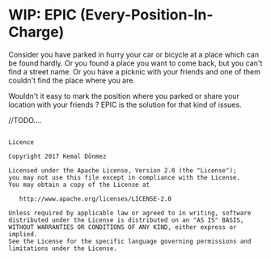 # WIP: EPIC (Every-Position-In-Charge)

Consider you have parked in hurry your car or bicycle  at a place which can be found hardly.
Or you found a place you want to come back, but you can't find a street name. 
Or you have a picknic with your friends and one of them couldn't find the place where you are.

Wouldn't it easy to mark the position where you parked or share your location with your friends ?
EPIC is the solution for that kind of issues.

//TODO....


<pre><code>
Licence

Copyright 2017 Kemal Dönmez

Licensed under the Apache License, Version 2.0 (the "License");
you may not use this file except in compliance with the License.
You may obtain a copy of the License at

   http://www.apache.org/licenses/LICENSE-2.0

Unless required by applicable law or agreed to in writing, software
distributed under the License is distributed on an "AS IS" BASIS,
WITHOUT WARRANTIES OR CONDITIONS OF ANY KIND, either express or implied.
See the License for the specific language governing permissions and
limitations under the License.
</pre></code>
